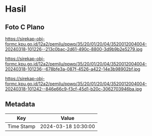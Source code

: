 # Hasil

## Foto C Plano

https://sirekap-obj-formc.kpu.go.id/12a2/pemilu/ppwp/35/20/01/20/04/3520012004004-20240318-101226--213c0bac-2d61-490c-8800-3d9b9b2e5279.jpg

https://sirekap-obj-formc.kpu.go.id/12a2/pemilu/ppwp/35/20/01/20/04/3520012004004-20240318-101236--678bfe3a-087f-4526-a422-14e3b98902bf.jpg

https://sirekap-obj-formc.kpu.go.id/12a2/pemilu/ppwp/35/20/01/20/04/3520012004004-20240318-101242--846e66c9-f3cf-45d1-b20c-3062703946ba.jpg


## Metadata

| Key        | Value               |
| ---------- | ------------------- |
| Time Stamp | 2024-03-18 10:30:00 |



